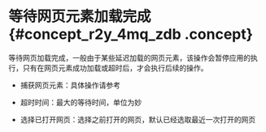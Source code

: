 # 等待网页元素加载完成 {#concept_r2y_4mq_zdb .concept}

等待网页加载完成，一般由于某些延迟加载的网页元素，该操作会暂停应用的执行，只有在网页元素成功加载或超时后，才会执行后续的操作。

-   捕获网页元素：具体操作请参考

-   超时时间：最大的等待时间，单位为妙

-   选择已打开网页：选择之前打开的网页，默认已经选取最近一次打开的网页


